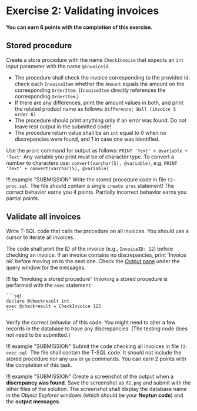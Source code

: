 ﻿# Exercise 2: Validating invoices

**You can earn 6 points with the completion of this exercise.**

## Stored procedure

Create a store procedure with the name `CheckInvoice` that expects an `int` input parameter with the name `@invoiceid`.

- The procedure shall check the invoice corresponding to the provided id: check each `InvoiceItem` whether the `Amount` equals the amount on the corresponding `OrderItem`. (`InvoiceItem` directly references the corresponding `OrderItem`.)
- If there are any differences, print the amount values in both, and print the related product name as follows: `Difference: Ball (invoice 5 order 6)`
- The procedure should print anything only if an error was found. Do not leave test output in the submitted code!
- The procedure return value shall be an `int` equal to 0 when no discrepancies were found, and 1 in case one was identified.

Use the `print` command for output as follows: `PRINT 'Text' + @variable + 'Text'` Any variable you print must be of character type. To convert a number to characters use: `convert(varchar(5), @variable)`, e.g. `PRINT 'Text' + convert(varchar(5), @variable)`

!!! example "SUBMISSION"
    Write the stored procedure code in file `f2-proc.sql`. The file should contain a single `create proc` statement! The correct behavior earns you 4 points. Partially incorrect behavior earns you partial points.

## Validate all invoices

Write T-SQL code that calls the procedure on all invoices. You should use a cursor to iterate all invoices.

The code shall print the ID of the invoice (e.g., `InvoiceID: 12`) before checking an invoice. If an invoice contains no discrepancies, print 'Invoice ok' before moving on to the next one. Check the [_Output_ pane](https://docs.microsoft.com/en-us/sql/ssms/scripting/transact-sql-debugger-output-window) under the query window for the messages.

!!! tip "Invoking a stored procedure"
    Invoking a stored procedure is performed with the `exec` statement:

    ```sql
    declare @checkresult int
    exec @checkresult = CheckInvoice 123
    ```
Verify the correct behavior of this code. You might need to alter a few records in the database to have any discrepancies. (The testing code does not need to be submitted.)

!!! example "SUBMISSION"
    Submit the code checking all invoices in file `f2-exec.sql`. The file shall contain the T-SQL code. It should not include the stored procedure nor any `use` or `go` commands. You can earn 2 points with the completion of this task.

!!! example "SUBMISSION"
    Create a screenshot of the output when a **discrepancy was found**. Save the screenshot as `f2.png` and submit with the other files of the solution. The screenshot shall display the database name in the _Object Explorer_ windows (which should be your **Neptun code**) and the **output messages**.
